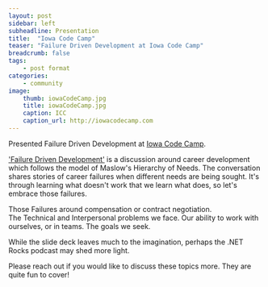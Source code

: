 ```yaml
---
layout: post
sidebar: left
subheadline: Presentation
title:  "Iowa Code Camp"
teaser: "Failure Driven Development at Iowa Code Camp"
breadcrumb: false
tags:
    - post format
categories:
    - community
image:
    thumb: iowaCodeCamp.jpg
    title: iowaCodeCamp.jpg
    caption: ICC
    caption_url: http://iowacodecamp.com
---
```

Presented Failure Driven Development at <a href='http://iowacodecamp.com' target='new'>Iowa Code Camp</a>.

<a href='https://prezi.com/5744uxzvdc4q/failure-driven-development/' target='new'>'Failure Driven Development'</a> is a discussion around career development which follows the model of Maslow's Hierarchy of Needs.
The conversation shares stories of career failures when different needs are being sought.
It's through learning what doesn't work that we learn what does, so let's embrace those failures.

Those Failures around compensation or contract negotiation.  
The Technical and Interpersonal problems we face.
Our ability to work with ourselves, or in teams.
The goals we seek.

While the slide deck leaves much to the imagination, perhaps the .NET Rocks podcast may shed more light.

Please reach out if you would like to discuss these topics more.  They are quite fun to cover!
